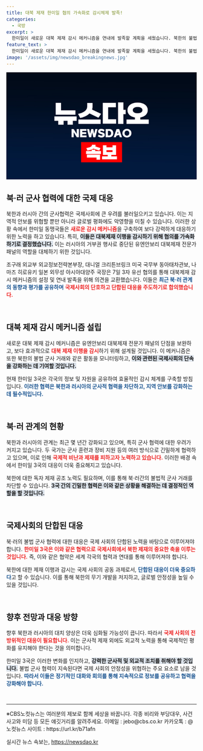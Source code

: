 ```yaml
---
title: 대북 제재 한미일 협의 가속화로 감시체제 발족!
categories:
  - 국방
excerpt: >
  한미일이 새로운 대북 제재 감시 메커니즘을 연내에 발족할 계획을 세웠습니다. 북한의 불법 군사협력에 대응하기 위한 국제 사회의 힘이 결집되는 순간, 과연 어떤 변화가 찾아올까요? 클릭해 정보를 확인하세요!
feature_text: >
  한미일이 새로운 대북 제재 감시 메커니즘을 연내에 발족할 계획을 세웠습니다. 북한의 불법 군사협력에 대응하기 위한 국제 사회의 힘이 결집되는 순간, 과연 어떤 변화가 찾아올까요? 클릭해 정보를 확인하세요!
image: '/assets/img/newsdao_breakingnews.jpg'
---
```


<p><img src="/assets/img/newsdao_breakingnews.jpg" alt="bookingtag 속보" /></p>

<h2 data-ke-size="size26">북·러 군사 협력에 대한 국제 대응</h2>

<p data-ke-size="size16">북한과 러시아 간의 군사협력은 국제사회에 큰 우려를 불러일으키고 있습니다. 이는 지역적 안보를 위협할 뿐만 아니라 글로벌 평화에도 악영향을 미칠 수 있습니다. 이러한 상황 속에서 한미일 동맹국들은 <b><span style="color: #ee2323;">새로운 감시 메커니즘</span></b>을 구축하여 보다 강력하게 대응하기 위한 노력을 하고 있습니다. 특히, <b><span style="background-color: #21538527;">이들은 대북제재 이행을 감시하기 위해 협의를 가속화하기로 결정했습니다.</span></b> 이는 러시아의 거부권 행사로 중단된 유엔안보리 대북제재 전문가 패널의 역할을 대체하기 위한 것입니다.</p>

<p data-ke-size="size16">조구래 외교부 외교정보전략본부장, 대니얼 크리튼브링크 미국 국무부 동아태차관보, 나마즈 히로유키 일본 외무성 아시아대양주 국장은 7일 3자 유선 협의를 통해 대북제재 감시 메커니즘의 설정 및 연내 발족을 위해 의견을 교환했습니다. 이들은 <b><span style="color: #1a5490;">최근 북·러 관계의 동향과 평가를 공유하며</span></b> <b><span style="color: #ee2323;">국제사회의 단호하고 단합된 대응을 주도하기로 합의했습니다.</span></b></p>

<p data-ke-size="size16">&nbsp;</p>

<h2 data-ke-size="size26">대북 제재 감시 메커니즘 설립</h2>

<p data-ke-size="size16">새로운 대북 제재 감시 메커니즘은 유엔안보리 대북제재 전문가 패널의 단점을 보완하고, 보다 효과적으로 <b><span style="color: #ee2323;">대북 제재 이행을 감시</span></b>하기 위해 설계될 것입니다. 이 메커니즘은 또한 북한의 불법 군사 거래와 같은 활동을 모니터링하고, <b><span style="background-color: #21538527;">이와 관련된 국제사회의 단속을 강화하는 데 기여할 것입니다.</span></b></p>

<p data-ke-size="size16">현재 한미일 3국은 각국의 정보 및 자원을 공유하여 효율적인 감시 체계를 구축할 방침입니다. <b><span style="color: #1a5490;">이러한 협력은 북한과 러시아의 군사적 협력을 차단하고, 지역 안보를 강화하는 데 필수적입니다.</span></b></p>

<p data-ke-size="size16">&nbsp;</p>

<h2 data-ke-size="size26">북·러 관계의 현황</h2>

<p data-ke-size="size16">북한과 러시아의 관계는 최근 몇 년간 강화되고 있으며, 특히 군사 협력에 대한 우려가 커지고 있습니다. 두 국가는 군사 훈련과 장비 지원 등의 여러 방식으로 긴밀하게 협력하고 있으며, 이로 인해 <b><span style="color: #ee2323;">국제적 비난과 제재를 피하고자 노력하고 있습니다.</span></b> 이러한 배경 속에서 한미일 3국의 대응이 더욱 중요해지고 있습니다.</p>

<p data-ke-size="size16">북한에 대한 독자 제재 공조 노력도 필요하며, 이를 통해 북·러간의 불법적 군사 거래를 차단할 수 있습니다. <b><span style="background-color: #21538527;">3국 간의 긴밀한 협력은 이와 같은 상황을 해결하는 데 결정적인 역할을 할 것입니다.</span></b></p>

<p data-ke-size="size16">&nbsp;</p>

<h2 data-ke-size="size26">국제사회의 단합된 대응</h2>

<p data-ke-size="size16">북·러의 불법 군사 협력에 대한 대응은 국제 사회의 단합된 노력을 바탕으로 이루어져야 합니다. <b><span style="color: #ee2323;">한미일 3국은 이와 같은 협력으로 국제사회에서 북한 제재의 중요한 축을 이루는 것입니다.</span></b> 즉, 이와 같은 협약은 세계 각국의 협력과 연대를 통해 이루어져야 합니다.</p>

<p data-ke-size="size16">북한에 대한 제재 이행과 감시는 국제 사회의 공동 과제로서, <b><span style="color: #1a5490;">단합된 대응이 더욱 중요하다</span></b>고 할 수 있습니다. 이를 통해 북한의 무기 개발을 저지하고, 글로벌 안정성을 높일 수 있을 것입니다.</p>

<p data-ke-size="size16">&nbsp;</p>

<h2 data-ke-size="size26">향후 전망과 대응 방향</h2>

<p data-ke-size="size16">향후 북한과 러시아의 대치 양상은 더욱 심화될 가능성이 큽니다. 따라서 <b><span style="color: #ee2323;">국제 사회의 전방위적인 대응이 필요합니다.</span></b> 이는 군사적 제재 외에도 외교적 노력을 통해 국제적인 평화를 유지해야 한다는 것을 의미합니다.</p>

<p data-ke-size="size16">한미일 3국은 이러한 변화를 인지하고, <b><span style="background-color: #21538527;">강력한 군사적 및 외교적 조치를 취해야 할 것입니다.</span></b> 불법 군사 협력이 지속된다면 국제 사회의 안정성을 위협하는 주요 요소로 남을 것입니다. <b><span style="color: #1a5490;">따라서 이들은 정기적인 대화와 회의를 통해 지속적으로 정보를 공유하고 협력을 강화해야 합니다.</span></b></p>

<p data-ke-size="size16">&nbsp;</p>

<hr />

<p data-ke-size="size16">※CBS노컷뉴스는 여러분의 제보로 함께 세상을 바꿉니다. 각종 비리와 부당대우, 사건사고와 미담 등 모든 얘깃거리를 알려주세요. 이메일 : jebo@cbs.co.kr 카카오톡 : @노컷뉴스 사이트 : https://url.kr/b71afn</p>
실시간 뉴스 속보는, <a href="https://newsdao.kr" rel="dofollow">https://newsdao.kr</a>


